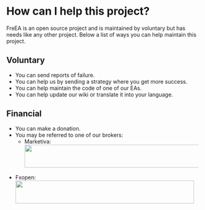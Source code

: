 # How can I help this project? #

FreEA is an open source project and is maintained by voluntary but has needs like any other project.
Below a list of ways you can help maintain this project.

## Voluntary ##
  * You can send reports of failure.
  * You can help us by sending a strategy where you get more success.
  * You can help maintain the code of one of our EAs.
  * You can help update our wiki or translate it into your language.
## Financial ##
  * You can make a donation.
  * You may be referred to one of our brokers:
    * Marketiva:<br><a href='http://www.marketiva.com/?gid=23819'><img src='http://www.marketiva.com/images/banners/ENG_marketiva_468x60_1.gif' border='0' width='468' height='60' /></a>
<ul><li>Fxopen:<br><a href='https://cabinet.fxopen.com/Actions/Redirect.ashx?Agent=170496'><img src='http://geocities.yahoo.com.br/tamsmiranda/images/blue-468x60.gif' border='0' width='468' height='60' /></a>